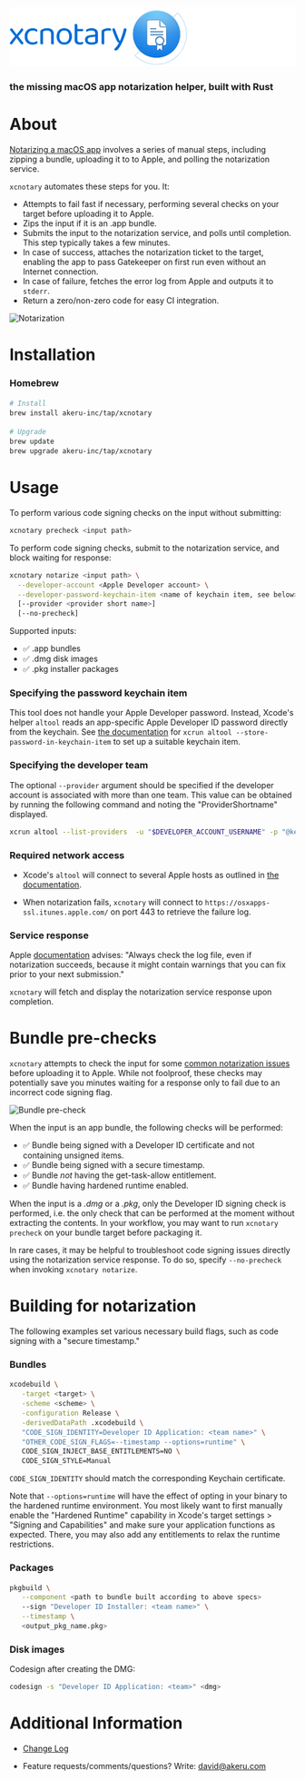 ![logo](/docs/images/logo.png)

### the missing macOS app notarization helper, built with Rust

# About

[Notarizing a macOS app](https://developer.apple.com/documentation/xcode/notarizing_macos_software_before_distribution) involves a series of manual steps, including zipping a bundle, uploading it to to Apple, and polling the notarization service.

`xcnotary` automates these steps for you. It:

- Attempts to fail fast if necessary, performing several checks on your target before uploading it to Apple.
- Zips the input if it is an .app bundle.
- Submits the input to the notarization service, and polls until completion. This step typically takes a few minutes.
- In case of success, attaches the notarization ticket to the target, enabling the app to pass Gatekeeper on first run even without an Internet connection.
- In case of failure, fetches the error log from Apple and outputs it to `stderr`.
- Return a zero/non-zero code for easy CI integration.

![Notarization](/docs/images/notarize.png)

# Installation

### Homebrew

```sh
# Install
brew install akeru-inc/tap/xcnotary

# Upgrade
brew update
brew upgrade akeru-inc/tap/xcnotary
```

# Usage

To perform various code signing checks on the input without submitting:

```sh
xcnotary precheck <input path>
```

To perform code signing checks, submit to the notarization service, and block waiting for response:

```sh
xcnotary notarize <input path> \
  --developer-account <Apple Developer account> \
  --developer-password-keychain-item <name of keychain item, see below> \
  [--provider <provider short name>]
  [--no-precheck]
```

Supported inputs:

- ✅ .app bundles
- ✅ .dmg disk images
- ✅ .pkg installer packages

### Specifying the password keychain item

This tool does not handle your Apple Developer password. Instead, Xcode's helper `altool` reads an app-specific Apple Developer ID password directly from the keychain. See [the documentation](https://developer.apple.com/documentation/xcode/notarizing_macos_software_before_distribution/customizing_the_notarization_workflow#3087734) for `xcrun altool --store-password-in-keychain-item` to set up a suitable keychain item.

### Specifying the developer team

The optional `--provider` argument should be specified if the developer account is associated with more than one team. This value can be obtained by running the following command and noting the "ProviderShortname" displayed.

```sh
xcrun altool --list-providers  -u "$DEVELOPER_ACCOUNT_USERNAME" -p "@keychain:$PASSWORD_KEYCHAIN_ITEM"
```

### Required network access

- Xcode's `altool` will connect to several Apple hosts as outlined in [the documentation](https://developer.apple.com/documentation/xcode/notarizing_macos_software_before_distribution/customizing_the_notarization_workflow).

- When notarization fails, `xcnotary` will connect to `https://osxapps-ssl.itunes.apple.com/` on port 443 to retrieve the failure log.

### Service response

Apple [documentation](https://developer.apple.com/documentation/xcode/notarizing_macos_software_before_distribution/customizing_the_notarization_workflow) advises: "Always check the log file, even if notarization succeeds, because it might contain warnings that you can fix prior to your next submission."

`xcnotary` will fetch and display the notarization service response upon completion.


# Bundle pre-checks

`xcnotary` attempts to check the input for some [common notarization issues](https://developer.apple.com/documentation/xcode/notarizing_macos_software_before_distribution/resolving_common_notarization_issues) before uploading it to Apple. While not foolproof, these checks may potentially save you minutes waiting for a response only to fail due to an incorrect code signing flag.

![Bundle pre-check](/docs/images/precheck.png)

When the input is an app bundle, the following checks will be performed:

- ✅ Bundle being signed with a Developer ID certificate and not containing unsigned items.
- ✅ Bundle being signed with a secure timestamp.
- ✅ Bundle *not* having the get-task-allow entitlement.
- ✅ Bundle having hardened runtime enabled.

When the input is a *.dmg* or a *.pkg*, only the Developer ID signing check is performed, i.e. the only check that can be performed at the moment without extracting the contents. In your workflow, you may want to run `xcnotary precheck` on your bundle target before packaging it.

In rare cases, it may be helpful to troubleshoot code signing issues directly using the notarization service response. To do so, specify `--no-precheck` when invoking `xcnotary notarize`.

# Building for notarization

The following examples set various necessary build flags, such as code signing with a "secure timestamp."

### Bundles

```sh
xcodebuild \
   -target <target> \
   -scheme <scheme> \
   -configuration Release \
   -derivedDataPath .xcodebuild \
   "CODE_SIGN_IDENTITY=Developer ID Application: <team name>" \
   "OTHER_CODE_SIGN_FLAGS=--timestamp --options=runtime" \
   CODE_SIGN_INJECT_BASE_ENTITLEMENTS=NO \
   CODE_SIGN_STYLE=Manual
```

`CODE_SIGN_IDENTITY` should match the corresponding Keychain certificate.

Note that `--options=runtime` will have the effect of opting in your binary to the hardened runtime environment. You most likely want to first manually enable the "Hardened Runtime" capability in Xcode's target settings > "Signing and Capabilities" and make sure your application functions as expected. There, you may also add any entitlements to relax the runtime restrictions.

### Packages

```sh
pkgbuild \
   --component <path to bundle built according to above specs>
   --sign "Developer ID Installer: <team name>" \
   --timestamp \
   <output_pkg_name.pkg>
```

### Disk images

Codesign after creating the DMG:

```sh
codesign -s "Developer ID Application: <team>" <dmg>
```

# Additional Information

- [Change Log](CHANGELOG.md)

- Feature requests/comments/questions? Write: david@akeru.com
